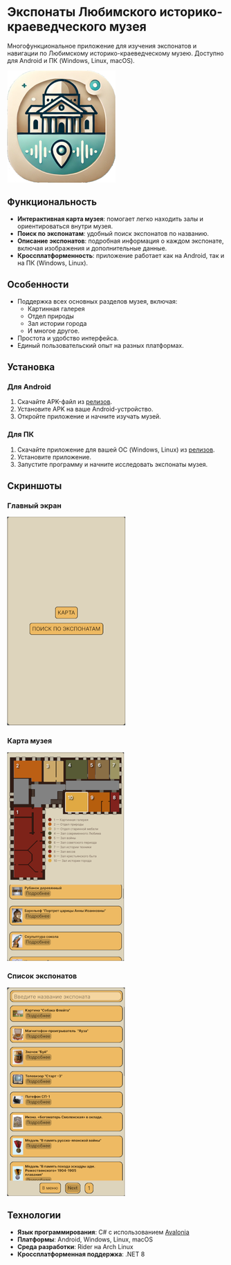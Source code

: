 
# Экспонаты Любимского историко-краеведческого музея

Многофункциональное приложение для изучения экспонатов и навигации по Любимскому историко-краеведческому музею. Доступно для Android и ПК (Windows, Linux, macOS).

![Скриншот приложения](screenshots/icon_guide.png)

## Функциональность
- **Интерактивная карта музея**: помогает легко находить залы и ориентироваться внутри музея.
- **Поиск по экспонатам**: удобный поиск экспонатов по названию.
- **Описание экспонатов**: подробная информация о каждом экспонате, включая изображения и дополнительные данные.
- **Кроссплатформенность**: приложение работает как на Android, так и на ПК (Windows, Linux).

## Особенности
- Поддержка всех основных разделов музея, включая:
  - Картинная галерея
  - Отдел природы
  - Зал истории города
  - И многое другое.
- Простота и удобство интерфейса.
- Единый пользовательский опыт на разных платформах.

## Установка
### Для Android
1. Скачайте APK-файл из [релизов](https://github.com/X-Jedi-Knight-X/Guide-for-museum/releases/tag/1.0).
2. Установите APK на ваше Android-устройство.
3. Откройте приложение и начните изучать музей.

### Для ПК
1. Скачайте приложение для вашей ОС (Windows, Linux) из [релизов](https://github.com/X-Jedi-Knight-X/Guide-for-museum/releases/tag/1.0).
2. Установите приложение.
3. Запустите программу и начните исследовать экспонаты музея.

## Скриншоты
### Главный экран
![Главный экран](screenshots/menu.png)

### Карта музея
![Карта музея](screenshots/map.png)

### Список экспонатов
![Список экспонатов](screenshots/exhibits.png)

## Технологии
- **Язык программирования**: C# с использованием [Avalonia](https://avaloniaui.net/)
- **Платформы**: Android, Windows, Linux, macOS
- **Среда разработки**: Rider на Arch Linux
- **Кроссплатформенная поддержка**: .NET 8
